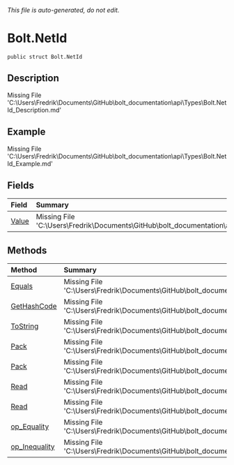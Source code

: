 *This file is auto-generated, do not edit.*

# Bolt.NetId
`public struct Bolt.NetId`
## Description
Missing File 'C:\Users\Fredrik\Documents\GitHub\bolt_documentation\api\Types\Bolt.NetId_Description.md'
## Example
Missing File 'C:\Users\Fredrik\Documents\GitHub\bolt_documentation\api\Types\Bolt.NetId_Example.md'
## Fields
| Field | Summary |
|:-----|:--------|
|[Value](Bolt.NetId/F/Value.md)|Missing File 'C:\Users\Fredrik\Documents\GitHub\bolt_documentation\api\Types\Bolt.NetId\F\Value_Summary.md'|
## Methods
| Method | Summary |
|:-----|:--------|
|[Equals](Bolt.NetId/M/Equals.md)|Missing File 'C:\Users\Fredrik\Documents\GitHub\bolt_documentation\api\Types\Bolt.NetId\M\Equals_Summary.md'|
|[GetHashCode](Bolt.NetId/M/GetHashCode.md)|Missing File 'C:\Users\Fredrik\Documents\GitHub\bolt_documentation\api\Types\Bolt.NetId\M\GetHashCode_Summary.md'|
|[ToString](Bolt.NetId/M/ToString.md)|Missing File 'C:\Users\Fredrik\Documents\GitHub\bolt_documentation\api\Types\Bolt.NetId\M\ToString_Summary.md'|
|[Pack](Bolt.NetId/M/Pack.md)|Missing File 'C:\Users\Fredrik\Documents\GitHub\bolt_documentation\api\Types\Bolt.NetId\M\Pack_Summary.md'|
|[Pack](Bolt.NetId/M/Pack.md)|Missing File 'C:\Users\Fredrik\Documents\GitHub\bolt_documentation\api\Types\Bolt.NetId\M\Pack_Summary.md'|
|[Read](Bolt.NetId/M/Read.md)|Missing File 'C:\Users\Fredrik\Documents\GitHub\bolt_documentation\api\Types\Bolt.NetId\M\Read_Summary.md'|
|[Read](Bolt.NetId/M/Read.md)|Missing File 'C:\Users\Fredrik\Documents\GitHub\bolt_documentation\api\Types\Bolt.NetId\M\Read_Summary.md'|
|[op_Equality](Bolt.NetId/M/op_Equality.md)|Missing File 'C:\Users\Fredrik\Documents\GitHub\bolt_documentation\api\Types\Bolt.NetId\M\op_Equality_Summary.md'|
|[op_Inequality](Bolt.NetId/M/op_Inequality.md)|Missing File 'C:\Users\Fredrik\Documents\GitHub\bolt_documentation\api\Types\Bolt.NetId\M\op_Inequality_Summary.md'|
